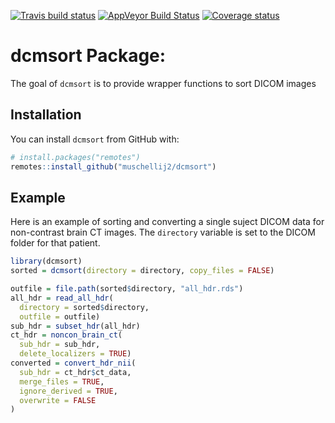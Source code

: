 
[![Travis build
status](https://travis-ci.org/muschellij2/dcmsort.svg?branch=master)](https://travis-ci.org/muschellij2/dcmsort)
[![AppVeyor Build
Status](https://ci.appveyor.com/api/projects/status/github/muschellij2/dcmsort?branch=master&svg=true)](https://ci.appveyor.com/project/muschellij2/dcmsort)
[![Coverage
status](https://coveralls.io/repos/github/muschellij2/dcmsort/badge.svg?branch=master)](https://coveralls.io/r/muschellij2/dcmsort?branch=master)
<!-- README.md is generated from README.Rmd. Please edit that file -->

# dcmsort Package:

The goal of `dcmsort` is to provide wrapper functions to sort DICOM
images

## Installation

You can install `dcmsort` from GitHub with:

``` r
# install.packages("remotes")
remotes::install_github("muschellij2/dcmsort")
```

## Example

Here is an example of sorting and converting a single suject DICOM data
for non-contrast brain CT images. The `directory` variable is set to the
DICOM folder for that patient.

``` r
library(dcmsort)
sorted = dcmsort(directory = directory, copy_files = FALSE)

outfile = file.path(sorted$directory, "all_hdr.rds")
all_hdr = read_all_hdr(
  directory = sorted$directory,
  outfile = outfile)
sub_hdr = subset_hdr(all_hdr)
ct_hdr = noncon_brain_ct(
  sub_hdr = sub_hdr,
  delete_localizers = TRUE)
converted = convert_hdr_nii(
  sub_hdr = ct_hdr$ct_data, 
  merge_files = TRUE, 
  ignore_derived = TRUE,
  overwrite = FALSE
)
```
